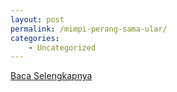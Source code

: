 ```yaml
---
layout: post
permalink: /mimpi-perang-sama-ular/
categories:
    - Uncategorized
---
```


[Baca Selengkapnya](/01)